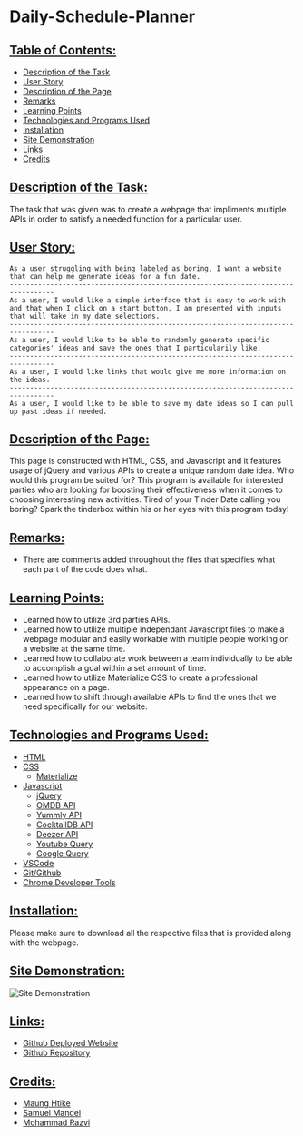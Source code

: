 # Daily-Schedule-Planner

## <ins> Table of Contents: </ins>

- [Description of the Task](#description-of-the-task)
- [User Story](#user-story)
- [Description of the Page](#description-of-the-page)
- [Remarks](#remarks)
- [Learning Points](#learning-points)
- [Technologies and Programs Used](#technologies-and-programs-used)
- [Installation](#installation)
- [Site Demonstration](#site-demonstration)
- [Links](#links)
- [Credits](#credits)


## <ins> Description of the Task: </ins>

The task that was given was to create a webpage that impliments multiple APIs in order to satisfy a needed function for a particular user.

## <ins> User Story: </ins>

    As a user struggling with being labeled as boring, I want a website that can help me generate ideas for a fun date.
    ---------------------------------------------------------------------------------
    As a user, I would like a simple interface that is easy to work with and that when I click on a start button, I am presented with inputs that will take in my date selections.
    ---------------------------------------------------------------------------------
    As a user, I would like to be able to randomly generate specific categories' ideas and save the ones that I particularily like.
    ---------------------------------------------------------------------------------
    As a user, I would like links that would give me more information on the ideas. 
    ---------------------------------------------------------------------------------
    As a user, I would like to be able to save my date ideas so I can pull up past ideas if needed.

## <ins> Description of the Page: </ins>

This page is constructed with HTML, CSS, and Javascript and it features usage of jQuery and various APIs to create a unique random date idea. Who would this program be suited for? This program is available for interested parties who are looking for boosting their effectiveness when it comes to choosing interesting new activities. Tired of your Tinder Date calling you boring? Spark the tinderbox within his or her eyes with this program today! 

## <ins> Remarks: </ins>

- There are comments added throughout the files that specifies what each part of the code does what.

## <ins> Learning Points: </ins>

- Learned how to utilize 3rd parties APIs.
- Learned how to utilize multiple independant Javascript files to make a webpage modular and easily workable with multiple people working on a website at the same time.
- Learned how to collaborate work between a team individually to be able to accomplish a goal within a set amount of time.
- Learned how to utilize Materialize CSS to create a professional appearance on a page.
- Learned how to shift through available APIs to find the ones that we need specifically for our website.

## <ins> Technologies and Programs Used: </ins>

- [HTML](https://developer.mozilla.org/en-US/docs/Web/HTML)
- [CSS](https://developer.mozilla.org/en-US/docs/Web/CSS)
    - [Materialize](https://materializecss.com/)
- [Javascript](https://developer.mozilla.org/en-US/docs/Web/JavaScript)
    - [jQuery](https://api.jquery.com/)
    - [OMDB API](https://www.omdbapi.com/)
    - [Yummly API](https://developer.yummly.com/documentation.html)
    - [CocktailDB API](https://www.thecocktaildb.com/)
    - [Deezer API](https://developers.deezer.com/)
    - [Youtube Query](https://www.youtube.com/results?search_query=)
    - [Google Query](https://www.google.com/search?q=)
- [VSCode](https://code.visualstudio.com/)
- [Git/Github](https://github.com/)
- [Chrome Developer Tools](https://developer.chrome.com/docs/devtools/)


## <ins> Installation: </ins>

Please make sure to download all the respective files that is provided along with the webpage.

## <ins> Site Demonstration: </ins>

![Site Demonstration](./assets/site-demonstration/site-demonstration.gif)

## <ins> Links: </ins>

- [Github Deployed Website](https://sfzmango.github.io/date-night-and-chill/)
- [Github Repository](https://github.com/Sfzmango/date-night-and-chill)


## <ins> Credits: </ins>

- [Maung Htike](https://github.com/Sfzmango)
- [Samuel Mandel](https://github.com/Sambalogna)
- [Mohammad Razvi](https://github.com/MoeCancode)
